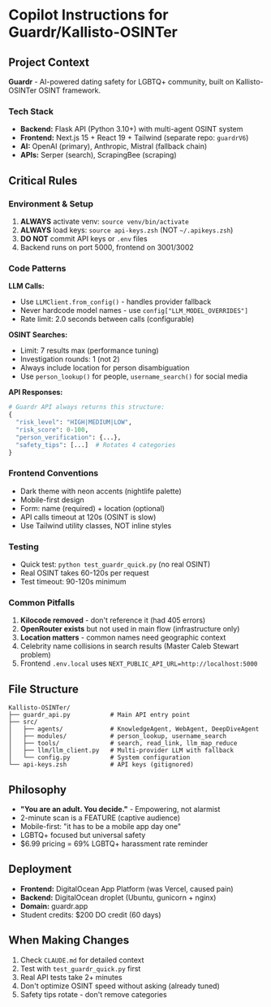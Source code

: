# Copilot Instructions for Guardr/Kallisto-OSINTer

## Project Context
**Guardr** - AI-powered dating safety for LGBTQ+ community, built on Kallisto-OSINTer OSINT framework.

### Tech Stack
- **Backend:** Flask API (Python 3.10+) with multi-agent OSINT system
- **Frontend:** Next.js 15 + React 19 + Tailwind (separate repo: `guardrV6`)
- **AI:** OpenAI (primary), Anthropic, Mistral (fallback chain)
- **APIs:** Serper (search), ScrapingBee (scraping)

## Critical Rules

### Environment & Setup
1. **ALWAYS** activate venv: `source venv/bin/activate`
2. **ALWAYS** load keys: `source api-keys.zsh` (NOT `~/.apikeys.zsh`)
3. **DO NOT** commit API keys or `.env` files
4. Backend runs on port 5000, frontend on 3001/3002

### Code Patterns

**LLM Calls:**
- Use `LLMClient.from_config()` - handles provider fallback
- Never hardcode model names - use `config["LLM_MODEL_OVERRIDES"]`
- Rate limit: 2.0 seconds between calls (configurable)

**OSINT Searches:**
- Limit: 7 results max (performance tuning)
- Investigation rounds: 1 (not 2)
- Always include location for person disambiguation
- Use `person_lookup()` for people, `username_search()` for social media

**API Responses:**
```python
# Guardr API always returns this structure:
{
  "risk_level": "HIGH|MEDIUM|LOW",
  "risk_score": 0-100,
  "person_verification": {...},
  "safety_tips": [...]  # Rotates 4 categories
}
```

### Frontend Conventions
- Dark theme with neon accents (nightlife palette)
- Mobile-first design
- Form: name (required) + location (optional)
- API calls timeout at 120s (OSINT is slow)
- Use Tailwind utility classes, NOT inline styles

### Testing
- Quick test: `python test_guardr_quick.py` (no real OSINT)
- Real OSINT takes 60-120s per request
- Test timeout: 90-120s minimum

### Common Pitfalls
1. **Kilocode removed** - don't reference it (had 405 errors)
2. **OpenRouter exists** but not used in main flow (infrastructure only)
3. **Location matters** - common names need geographic context
4. Celebrity name collisions in search results (Master Caleb Stewart problem)
5. Frontend `.env.local` uses `NEXT_PUBLIC_API_URL=http://localhost:5000`

## File Structure
```
Kallisto-OSINTer/
├── guardr_api.py           # Main API entry point
├── src/
│   ├── agents/             # KnowledgeAgent, WebAgent, DeepDiveAgent
│   ├── modules/            # person_lookup, username_search
│   ├── tools/              # search, read_link, llm_map_reduce
│   ├── llm/llm_client.py   # Multi-provider LLM with fallback
│   └── config.py           # System configuration
└── api-keys.zsh            # API keys (gitignored)
```

## Philosophy
- **"You are an adult. You decide."** - Empowering, not alarmist
- 2-minute scan is a FEATURE (captive audience)
- Mobile-first: "it has to be a mobile app day one"
- LGBTQ+ focused but universal safety
- $6.99 pricing = 69% LGBTQ+ harassment rate reminder

## Deployment
- **Frontend:** DigitalOcean App Platform (was Vercel, caused pain)
- **Backend:** DigitalOcean droplet (Ubuntu, gunicorn + nginx)
- **Domain:** guardr.app
- Student credits: $200 DO credit (60 days)

## When Making Changes
1. Check `CLAUDE.md` for detailed context
2. Test with `test_guardr_quick.py` first
3. Real API tests take 2+ minutes
4. Don't optimize OSINT speed without asking (already tuned)
5. Safety tips rotate - don't remove categories
